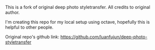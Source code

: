This is a fork of original deep photo styletransfer. All credits to original author. 

I'm creating this repo for my local setup using octave, hopefully this is helpful to other people.

Original repo's github link: https://github.com/luanfujun/deep-photo-styletransfer
